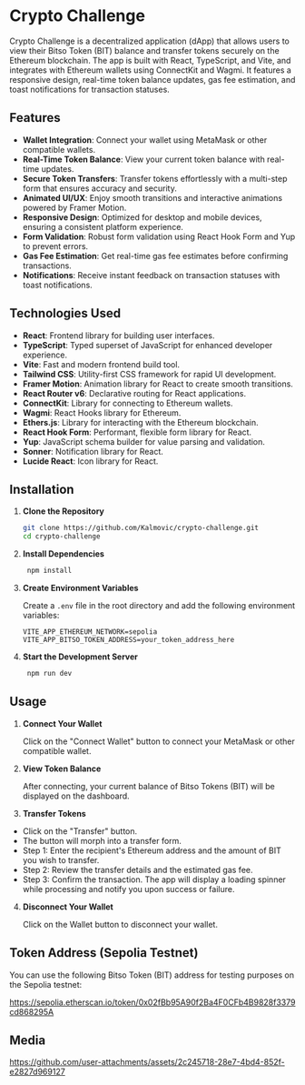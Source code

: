 # Crypto Challenge

Crypto Challenge is a decentralized application (dApp) that allows users to view their Bitso Token (BIT) balance and transfer tokens securely on the Ethereum blockchain. The app is built with React, TypeScript, and Vite, and integrates with Ethereum wallets using ConnectKit and Wagmi. It features a responsive design, real-time token balance updates, gas fee estimation, and toast notifications for transaction statuses.

## Features

- **Wallet Integration**: Connect your wallet using MetaMask or other compatible wallets.
- **Real-Time Token Balance**: View your current token balance with real-time updates.
- **Secure Token Transfers**: Transfer tokens effortlessly with a multi-step form that ensures accuracy and security.
- **Animated UI/UX**: Enjoy smooth transitions and interactive animations powered by Framer Motion.
- **Responsive Design**: Optimized for desktop and mobile devices, ensuring a consistent platform experience.
- **Form Validation**: Robust form validation using React Hook Form and Yup to prevent errors.
- **Gas Fee Estimation**: Get real-time gas fee estimates before confirming transactions.
- **Notifications**: Receive instant feedback on transaction statuses with toast notifications.

## Technologies Used

- **React**: Frontend library for building user interfaces.
- **TypeScript**: Typed superset of JavaScript for enhanced developer experience.
- **Vite**: Fast and modern frontend build tool.
- **Tailwind CSS**: Utility-first CSS framework for rapid UI development.
- **Framer Motion**: Animation library for React to create smooth transitions.
- **React Router v6**: Declarative routing for React applications.
- **ConnectKit**: Library for connecting to Ethereum wallets.
- **Wagmi**: React Hooks library for Ethereum.
- **Ethers.js**: Library for interacting with the Ethereum blockchain.
- **React Hook Form**: Performant, flexible form library for React.
- **Yup**: JavaScript schema builder for value parsing and validation.
- **Sonner**: Notification library for React.
- **Lucide React**: Icon library for React.

## Installation

1. **Clone the Repository**

   ```bash
   git clone https://github.com/Kalmovic/crypto-challenge.git
   cd crypto-challenge
   ```

2. **Install Dependencies**

   ```bash
    npm install
   ```

3. **Create Environment Variables**

   Create a `.env` file in the root directory and add the following environment variables:

   ```env
   VITE_APP_ETHEREUM_NETWORK=sepolia
   VITE_APP_BITSO_TOKEN_ADDRESS=your_token_address_here
   ```

4. **Start the Development Server**

   ```bash
    npm run dev
   ```

## Usage

1. **Connect Your Wallet**

   Click on the "Connect Wallet" button to connect your MetaMask or other compatible wallet.

2. **View Token Balance**

   After connecting, your current balance of Bitso Tokens (BIT) will be displayed on the dashboard.

3. **Transfer Tokens**

- Click on the "Transfer" button.
- The button will morph into a transfer form.
- Step 1: Enter the recipient's Ethereum address and the amount of BIT you wish to transfer.
- Step 2: Review the transfer details and the estimated gas fee.
- Step 3: Confirm the transaction. The app will display a loading spinner while processing and notify you upon success or failure.

4. **Disconnect Your Wallet**

   Click on the Wallet button to disconnect your wallet.

## Token Address (Sepolia Testnet)

You can use the following Bitso Token (BIT) address for testing purposes on the Sepolia testnet:

https://sepolia.etherscan.io/token/0x02fBb95A90f2Ba4F0CFb4B9828f3379cd868295A

## Media

https://github.com/user-attachments/assets/2c245718-28e7-4bd4-852f-e2827d969127

